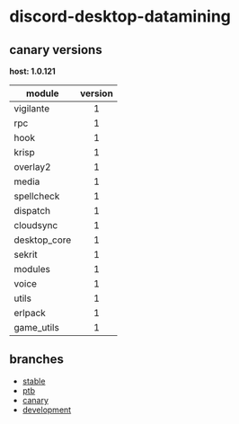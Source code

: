 # discord-desktop-datamining

## canary versions

**host: 1.0.121**

| module | version |
| ------ | :-----: |
| vigilante | 1 |
| rpc | 1 |
| hook | 1 |
| krisp | 1 |
| overlay2 | 1 |
| media | 1 |
| spellcheck | 1 |
| dispatch | 1 |
| cloudsync | 1 |
| desktop_core | 1 |
| sekrit | 1 |
| modules | 1 |
| voice | 1 |
| utils | 1 |
| erlpack | 1 |
| game_utils | 1 |

## branches

- [stable](https://github.com/OpenAsar/discord-desktop-datamining/tree/stable)
- [ptb](https://github.com/OpenAsar/discord-desktop-datamining/tree/ptb)
- [canary](https://github.com/OpenAsar/discord-desktop-datamining/tree/canary)
- [development](https://github.com/OpenAsar/discord-desktop-datamining/tree/development)